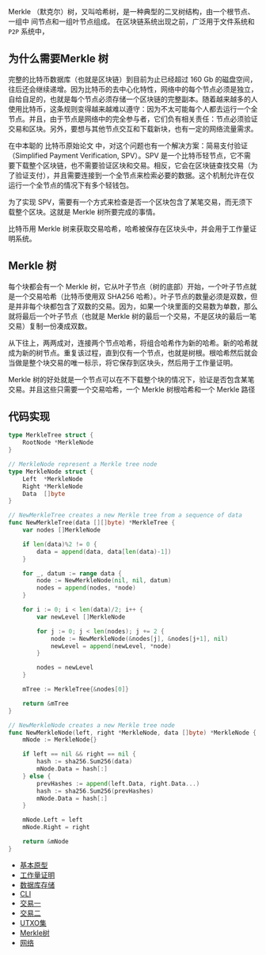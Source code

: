 Merkle （默克尔）树，又叫哈希树，是一种典型的二叉树结构，由一个根节点、一组中 间节点和一组叶节点组成。 在区块链系统出现之前，广泛用于文件系统和 `P2P` 系统中，

## 为什么需要Merkle 树

完整的比特币数据库（也就是区块链）到目前为止已经超过 160 Gb 的磁盘空间，往后还会继续递增。因为比特币的去中心化特性，网络中的每个节点必须是独立，自给自足的，也就是每个节点必须存储一个区块链的完整副本。随着越来越多的人使用比特币，这条规则变得越来越难以遵守：因为不太可能每个人都去运行一个全节点。并且，由于节点是网络中的完全参与者，它们负有相关责任：节点必须验证交易和区块。另外，要想与其他节点交互和下载新块，也有一定的网络流量需求。

在中本聪的 比特币原始论文 中，对这个问题也有一个解决方案：简易支付验证（Simplified Payment Verification, SPV）。SPV 是一个比特币轻节点，它不需要下载整个区块链，也不需要验证区块和交易。相反，它会在区块链查找交易（为了验证支付），并且需要连接到一个全节点来检索必要的数据。这个机制允许在仅运行一个全节点的情况下有多个轻钱包。

为了实现 SPV，需要有一个方式来检查是否一个区块包含了某笔交易，而无须下载整个区块。这就是 Merkle 树所要完成的事情。

比特币用 Merkle 树来获取交易哈希，哈希被保存在区块头中，并会用于工作量证明系统。


## Merkle 树

每个块都会有一个 Merkle 树，它从叶子节点（树的底部）开始，一个叶子节点就是一个交易哈希（比特币使用双 SHA256 哈希）。叶子节点的数量必须是双数，但是并非每个块都包含了双数的交易。因为，如果一个块里面的交易数为单数，那么就将最后一个叶子节点（也就是 Merkle 树的最后一个交易，不是区块的最后一笔交易）复制一份凑成双数。

从下往上，两两成对，连接两个节点哈希，将组合哈希作为新的哈希。新的哈希就成为新的树节点。重复该过程，直到仅有一个节点，也就是树根。根哈希然后就会当做是整个块交易的唯一标示，将它保存到区块头，然后用于工作量证明。

Merkle 树的好处就是一个节点可以在不下载整个块的情况下，验证是否包含某笔交易。并且这些只需要一个交易哈希，一个 Merkle 树根哈希和一个 Merkle 路径


## 代码实现
```go
type MerkleTree struct {
	RootNode *MerkleNode
}

// MerkleNode represent a Merkle tree node
type MerkleNode struct {
	Left  *MerkleNode
	Right *MerkleNode
	Data  []byte
}

// NewMerkleTree creates a new Merkle tree from a sequence of data
func NewMerkleTree(data [][]byte) *MerkleTree {
	var nodes []MerkleNode

	if len(data)%2 != 0 {
		data = append(data, data[len(data)-1])
	}

	for _, datum := range data {
		node := NewMerkleNode(nil, nil, datum)
		nodes = append(nodes, *node)
	}

	for i := 0; i < len(data)/2; i++ {
		var newLevel []MerkleNode

		for j := 0; j < len(nodes); j += 2 {
			node := NewMerkleNode(&nodes[j], &nodes[j+1], nil)
			newLevel = append(newLevel, *node)
		}

		nodes = newLevel
	}

	mTree := MerkleTree{&nodes[0]}

	return &mTree
}

// NewMerkleNode creates a new Merkle tree node
func NewMerkleNode(left, right *MerkleNode, data []byte) *MerkleNode {
	mNode := MerkleNode{}

	if left == nil && right == nil {
		hash := sha256.Sum256(data)
		mNode.Data = hash[:]
	} else {
		prevHashes := append(left.Data, right.Data...)
		hash := sha256.Sum256(prevHashes)
		mNode.Data = hash[:]
	}

	mNode.Left = left
	mNode.Right = right

	return &mNode
}
```
- [基本原型](https://github.com/cray666/bitcoin/tree/master/version1)
- [工作量证明](https://github.com/cray666/bitcoin/tree/master/version2)
- [数据库存储](https://github.com/cray666/bitcoin/tree/master/version3)
- [CLI](https://github.com/cray666/bitcoin/tree/master/version4)
- [交易一](https://github.com/cray666/bitcoin/tree/master/version5)
- [交易二](https://github.com/cray666/bitcoin/tree/master/version6)
- [UTXO集](https://github.com/cray666/bitcoin/tree/master/version7)
- [Merkle树](https://github.com/cray666/bitcoin/tree/master/version8)
- [网络](https://github.com/cray666/bitcoin/tree/master/version9)


